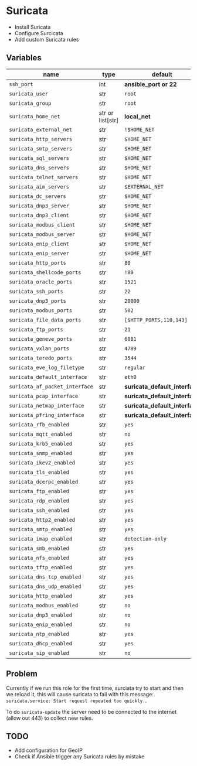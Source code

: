 # Suricata

- Install Suricata
- Configure Surcicata
- Add custom Suricata rules

## Variables

| name                           | type             | default                        | description |
| ---                            | ---              | ---                            | ---         |
| `ssh_port`                     | int              | **ansible_port or 22**         |             |
| `suricata_user`                | str              | `root`                         |             |
| `suricata_group`               | str              | `root`                         |             |
| `suricata_home_net`            | str or list[str] | **local_net**                  |             |
| `suricata_external_net`        | str              | `!$HOME_NET`                   |             |
| `suricata_http_servers`        | str              | `$HOME_NET`                    |             |
| `suricata_smtp_servers`        | str              | `$HOME_NET`                    |             |
| `suricata_sql_servers`         | str              | `$HOME_NET`                    |             |
| `suricata_dns_servers`         | str              | `$HOME_NET`                    |             |
| `suricata_telnet_servers`      | str              | `$HOME_NET`                    |             |
| `suricata_aim_servers`         | str              | `$EXTERNAL_NET`                |             |
| `suricata_dc_servers`          | str              | `$HOME_NET`                    |             |
| `suricata_dnp3_server`         | str              | `$HOME_NET`                    |             |
| `suricata_dnp3_client`         | str              | `$HOME_NET`                    |             |
| `suricata_modbus_client`       | str              | `$HOME_NET`                    |             |
| `suricata_modbus_server`       | str              | `$HOME_NET`                    |             |
| `suricata_enip_client`         | str              | `$HOME_NET`                    |             |
| `suricata_enip_server`         | str              | `$HOME_NET`                    |             |
| `suricata_http_ports`          | str              | `80`                           |             |
| `suricata_shellcode_ports`     | str              | `!80`                          |             |
| `suricata_oracle_ports`        | str              | `1521`                         |             |
| `suricata_ssh_ports`           | str              | `22`                           |             |
| `suricata_dnp3_ports`          | str              | `20000`                        |             |
| `suricata_modbus_ports`        | str              | `502`                          |             |
| `suricata_file_data_ports`     | str              | `[$HTTP_PORTS,110,143]`        |             |
| `suricata_ftp_ports`           | str              | `21`                           |             |
| `suricata_geneve_ports`        | str              | `6081`                         |             |
| `suricata_vxlan_ports`         | str              | `4789`                         |             |
| `suricata_teredo_ports`        | str              | `3544`                         |             |
| `suricata_eve_log_filetype`    | str              | `regular`                      |             |
| `suricata_default_interface`   | str              | `eth0`                         |             |
| `suricata_af_packet_interface` | str              | **suricata_default_interface** |             |
| `suricata_pcap_interface`      | str              | **suricata_default_interface** |             |
| `suricata_netmap_interface`    | str              | **suricata_default_interface** |             |
| `suricata_pfring_interface`    | str              | **suricata_default_interface** |             |
| `suricata_rfb_enabled`         | str              | `yes`                          |             |
| `suricata_mqtt_enabled`        | str              | `no`                           |             |
| `suricata_krb5_enabled`        | str              | `yes`                          |             |
| `suricata_snmp_enabled`        | str              | `yes`                          |             |
| `suricata_ikev2_enabled`       | str              | `yes`                          |             |
| `suricata_tls_enabled`         | str              | `yes`                          |             |
| `suricata_dcerpc_enabled`      | str              | `yes`                          |             |
| `suricata_ftp_enabled`         | str              | `yes`                          |             |
| `suricata_rdp_enabled`         | str              | `yes`                          |             |
| `suricata_ssh_enabled`         | str              | `yes`                          |             |
| `suricata_http2_enabled`       | str              | `yes`                          |             |
| `suricata_smtp_enabled`        | str              | `yes`                          |             |
| `suricata_imap_enabled`        | str              | `detection-only`               |             |
| `suricata_smb_enabled`         | str              | `yes`                          |             |
| `suricata_nfs_enabled`         | str              | `yes`                          |             |
| `suricata_tftp_enabled`        | str              | `yes`                          |             |
| `suricata_dns_tcp_enabled`     | str              | `yes`                          |             |
| `suricata_dns_udp_enabled`     | str              | `yes`                          |             |
| `suricata_http_enabled`        | str              | `yes`                          |             |
| `suricata_modbus_enabled`      | str              | `no`                           |             |
| `suricata_dnp3_enabled`        | str              | `no`                           |             |
| `suricata_enip_enabled`        | str              | `no`                           |             |
| `suricata_ntp_enabled`         | str              | `yes`                          |             |
| `suricata_dhcp_enabled`        | str              | `yes`                          |             |
| `suricata_sip_enabled`         | str              | `no`                           |             |

## Problem

Currently if we run this role for the first time, surciata try to start and then we reload it, this will cause suricata to fail with this message: `suricata.service: Start request repeated too quickly.`.

To do `suricata-update` the server need to be connected to the internet (allow out 443) to collect new rules.

## TODO

- Add configuration for GeoIP
- Check if Ansible trigger any Suricata rules by mistake
